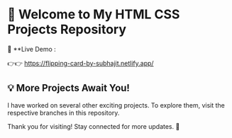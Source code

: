 # 🌟 Welcome to My  HTML CSS Projects Repository  


🔗 **Live Demo :

👉👉  https://flipping-card-by-subhajit.netlify.app/



## 💡 More Projects Await You!  

I have worked on several other exciting projects. To explore them, visit the respective branches in this repository.  

Thank you for visiting! Stay connected for more updates. 🚀  
